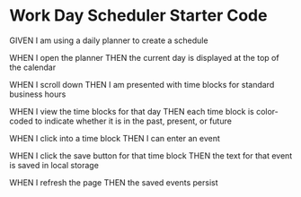 # Work Day Scheduler Starter Code

GIVEN I am using a daily planner to create a schedule

WHEN I open the planner
THEN the current day is displayed at the top of the calendar

WHEN I scroll down
THEN I am presented with time blocks for standard business hours

<!--!-->

WHEN I view the time blocks for that day
THEN each time block is color-coded to indicate whether it is in the past, present, or future

WHEN I click into a time block
THEN I can enter an event

<!--!-->

WHEN I click the save button for that time block
THEN the text for that event is saved in local storage

<!--!-->

WHEN I refresh the page
THEN the saved events persist

